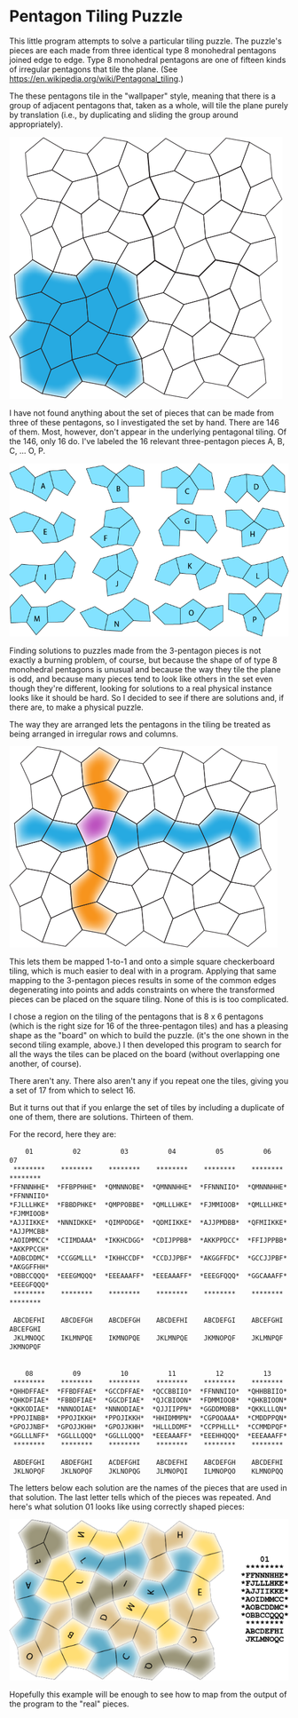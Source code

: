 # Pentagon Tiling Puzzle

This little program attempts to solve a particular tiling puzzle. The puzzle's pieces are each 
made from three identical type 8 monohedral pentagons joined edge to edge. Type 8 monohedral 
pentagons are one of fifteen kinds of irregular pentagons that tile the plane. 
(See https://en.wikipedia.org/wiki/Pentagonal_tiling.)

The these pentagons tile in the "wallpaper" style, meaning that there is a group of adjacent 
pentagons that, taken as a whole, will tile the plane purely by translation (i.e., by 
duplicating and sliding the group around appropriately). 

![Drawing of the base tiling](doc/BaseTiling.png)

I have not found anything about the set of pieces that can be made from three of these 
pentagons, so I investigated the set by hand. There are 146 of them. Most, however, don't appear 
in the underlying pentagonal tiling. Of the 146, only 16 do. I've labeled the 16 relevant 
three-pentagon pieces A, B, C, ... O, P. 

![Drawing of the 16 pieces](doc/ThePieces.png)

Finding solutions to puzzles made from the 3-pentagon pieces is not exactly a burning problem, 
of course, but because the shape of of type 8 monohedral pentagons is unusual and because the 
way they tile the plane is odd, and because many pieces tend to look like others in the set 
even though they're different, looking for solutions to a real physical instance looks like it 
should be hard. So I decided to see if there are solutions and, if there are, to make a 
physical puzzle.

The way they are arranged lets the pentagons in the tiling be treated as being arranged in 
irregular rows and columns. 

![Drawing showing mapping to rows and columns](doc/RowsAndCols.png)

This lets them be mapped 1-to-1 and onto a simple square checkerboard tiling, which is much 
easier to deal with in a program. Applying that same mapping to the 3-pentagon pieces results 
in some of the common edges degenerating into points and adds constraints on where the 
transformed pieces can be placed on the square tiling. None of this is is too complicated.

I chose a region on the tiling of the pentagons that is 8 x 6 pentagons (which is the right size 
for 16 of the three-pentagon tiles) and has a pleasing shape as the "board" on which to build the 
puzzle. (it's the one shown in the second tiling example, above.) I then developed this program 
to search for all the ways the tiles can be placed on the board (without overlapping one another, 
of course). 

There aren't any. There also aren't any if you repeat one the tiles, giving you a set of 17 from 
which to select 16.

But it turns out that if you enlarge the set of tiles by including a duplicate of one of 
them, there are solutions. Thirteen of them.

For the record, here they are:

        01          02          03          04          05          06          07      
     ********    ********    ********    ********    ********    ********    ********   
    *FFNNNHHE*  *FFBPPHHE*  *QMNNNOBE*  *QMNNNHHE*  *FFNNNIIO*  *QMNNNHHE*  *FFNNNIIO*  
    *FJLLLHKE*  *FBBDPHKE*  *QMPPOBBE*  *QMLLLHKE*  *FJMMIOOB*  *QMLLLHKE*  *FJMMIOOB*  
    *AJJIIKKE*  *NNNIDKKE*  *QIMPODGE*  *QDMIIKKE*  *AJJPMDBB*  *QFMIIKKE*  *AJJPMCBB*  
    *AOIDMMCC*  *CIIMDAAA*  *IKKHCDGG*  *CDIJPPBB*  *AKKPPDCC*  *FFIJPPBB*  *AKKPPCCH*  
    *AOBCDDMC*  *CCGGMLLL*  *IKHHCCDF*  *CCDJJPBF*  *AKGGFFDC*  *GCCJJPBF*  *AKGGFFHH*  
    *OBBCCQQQ*  *EEEGMQQQ*  *EEEAAAFF*  *EEEAAAFF*  *EEEGFQQQ*  *GGCAAAFF*  *EEEGFQQQ*  
     ********    ********    ********    ********    ********    ********    ********   

     ABCDEFHI    ABCDEFGH    ABCDEFGH    ABCDEFHI    ABCDEFGI    ABCEFGHI    ABCEFGHI   
     JKLMNOQC    IKLMNPQE    IKMNOPQE    JKLMNPQE    JKMNOPQF    JKLMNPQF    JKMNOPQF   
    
    
        08          09          10          11          12          13
     ********    ********    ********    ********    ********    ********
    *QHHDFFAE*  *FFBDFFAE*  *GCCDFFAE*  *QCCBBIIO*  *FFNNNIIO*  *QHHBBIIO*
    *QHKDFIAE*  *FBBDFIAE*  *GGCDFIAE*  *QJCBIOON*  *FDMMIOOB*  *QHKBIOON*
    *QKKODIAE*  *NNNODIAE*  *NNNODIAE*  *QJJIIPPN*  *GGDDMOBB*  *QKKLLLQN*
    *PPOJINBB*  *PPOJIKKH*  *PPOJIKKH*  *HHIDMMPN*  *CGPOOAAA*  *CMDDPPQN*
    *GPOJJNBF*  *GPOJJKHH*  *GPOJJKHH*  *HLLLDDMF*  *CCPPHLLL*  *CCMMDPQF*
    *GGLLLNFF*  *GGLLLQQQ*  *GGLLLQQQ*  *EEEAAAFF*  *EEEHHQQQ*  *EEEAAAFF*
     ********    ********    ********    ********    ********    ********

     ABDEFGHI    ABDEFGHI    ACDEFGHI    ABCDEFHI    ABCDEFGH    ABCDEFHI
     JKLNOPQF    JKLNOPQF    JKLNOPQG    JLMNOPQI    ILMNOPQO    KLMNOPQQ
   
The letters below each solution are the names of the pieces that are used in that solution. The 
last letter tells which of the pieces was repeated. And here's what solution 01 looks like using 
correctly shaped pieces:

![Solution 01](doc/Solution01.png)

Hopefully this example will be enough to see how to map from the output of the program to the 
"real" pieces.

